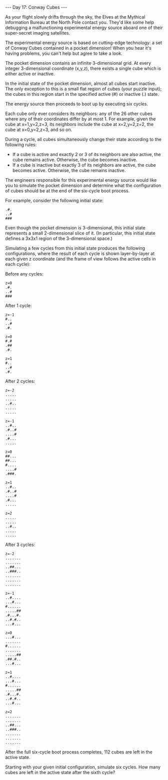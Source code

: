 --- Day 17: Conway Cubes ---

As your flight slowly drifts through the sky, the Elves at the Mythical Information Bureau at the North Pole contact you. They'd 
like some help debugging a malfunctioning experimental energy source aboard one of their super-secret imaging satellites.

The experimental energy source is based on cutting-edge technology: a set of Conway Cubes contained in a pocket dimension! When 
you hear it's having problems, you can't help but agree to take a look.

The pocket dimension contains an infinite 3-dimensional grid. At every integer 3-dimensional coordinate (x,y,z), there exists a 
single cube which is either active or inactive.

In the initial state of the pocket dimension, almost all cubes start inactive. The only exception to this is a small flat region 
of cubes (your puzzle input); the cubes in this region start in the specified active (#) or inactive (.) state.

The energy source then proceeds to boot up by executing six cycles.

Each cube only ever considers its neighbors: any of the 26 other cubes where any of their coordinates differ by at most 1. For 
example, given the cube at x=1,y=2,z=3, its neighbors include the cube at x=2,y=2,z=2, the cube at x=0,y=2,z=3, and so on.

During a cycle, all cubes simultaneously change their state according to the following rules:

- If a cube is active and exactly 2 or 3 of its neighbors are also active, the cube remains active. Otherwise, the cube becomes 
  inactive.
- If a cube is inactive but exactly 3 of its neighbors are active, the cube becomes active. Otherwise, the cube remains inactive.

The engineers responsible for this experimental energy source would like you to simulate the pocket dimension and determine what 
the configuration of cubes should be at the end of the six-cycle boot process.

For example, consider the following initial state:
```
.#.
..#
###
```
Even though the pocket dimension is 3-dimensional, this initial state represents a small 2-dimensional slice of it. (In particular, 
this initial state defines a 3x3x1 region of the 3-dimensional space.)

Simulating a few cycles from this initial state produces the following configurations, where the result of each cycle is shown 
layer-by-layer at each given z coordinate (and the frame of view follows the active cells in each cycle):

Before any cycles:
```
z=0
.#.
..#
###
```
After 1 cycle:
```
z=-1
#..
..#
.#.

z=0
#.#
.##
.#.

z=1
#..
..#
.#.
```
After 2 cycles:
```
z=-2
.....
.....
..#..
.....
.....

z=-1
..#..
.#..#
....#
.#...
.....

z=0
##...
##...
#....
....#
.###.

z=1
..#..
.#..#
....#
.#...
.....

z=2
.....
.....
..#..
.....
.....
```
After 3 cycles:
```
z=-2
.......
.......
..##...
..###..
.......
.......
.......

z=-1
..#....
...#...
#......
.....##
.#...#.
..#.#..
...#...

z=0
...#...
.......
#......
.......
.....##
.##.#..
...#...

z=1
..#....
...#...
#......
.....##
.#...#.
..#.#..
...#...

z=2
.......
.......
..##...
..###..
.......
.......
.......
```
After the full six-cycle boot process completes, 112 cubes are left in the active state.

Starting with your given initial configuration, simulate six cycles. How many cubes are left in the active state after the sixth 
cycle?
